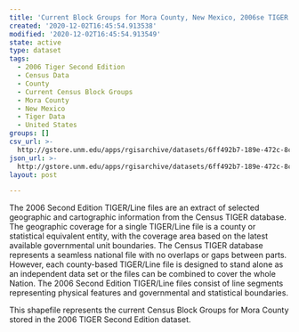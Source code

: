 ```yaml
---
title: 'Current Block Groups for Mora County, New Mexico, 2006se TIGER'
created: '2020-12-02T16:45:54.913538'
modified: '2020-12-02T16:45:54.913549'
state: active
type: dataset
tags:
  - 2006 Tiger Second Edition
  - Census Data
  - County
  - Current Census Block Groups
  - Mora County
  - New Mexico
  - Tiger Data
  - United States
groups: []
csv_url: >-
  http://gstore.unm.edu/apps/rgisarchive/datasets/6ff492b7-189e-472c-8c0e-c27fb471f6e9/tgr2006se_mora_grpcu.derived.csv
json_url: >-
  http://gstore.unm.edu/apps/rgisarchive/datasets/6ff492b7-189e-472c-8c0e-c27fb471f6e9/tgr2006se_mora_grpcu.derived.json
layout: post

---
```

The 2006 Second Edition TIGER/Line files are an extract of selected geographic and cartographic information from the Census TIGER database.  The geographic coverage for a single TIGER/Line file is a county or statistical equivalent entity, with the coverage area based on the latest available governmental unit boundaries. The Census TIGER database represents a seamless national file with no overlaps or gaps between parts.  However, each county-based TIGER/Line file is designed to stand alone as an independent data set or the files can be combined to cover the whole Nation.  The 2006 Second Edition  TIGER/Line files consist of line segments representing physical features and governmental and statistical boundaries.  

This shapefile represents the current Census Block Groups for Mora County stored in the 2006 TIGER Second Edition dataset.
